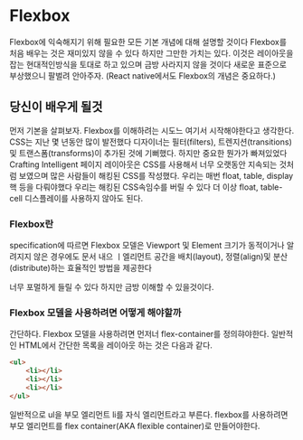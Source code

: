 # Flexbox

Flexbox에 익숙해지기 위해 필요한 모든 기본 개념에 대해 설명할 것이다
Flexbox를 처음 배우는 것은 재미있지 않을 수 있다 하지만 그만한 가치는 있다.
이것은 레이아웃을 잡는 현대적인방식을 토대로 하고 있으며
금방 사라지지 않을 것이다 새로운 표준으로 부상했으니 팔벌려 안아주자.
(React native에서도 Flexbox의 개념은 중요하다.)

## 당신이 배우게 될것

먼저 기본을 살펴보자. Flexbox를 이해하려는 시도느 여기서 시작해야한다고 생각한다.
CSS는 지난 몇 년동안 많이 발전했다 디자이너는 필터(filters), 트렌지션(transitions) 및 트랜스폼(transforms)이
추가된 것에 기뻐했다. 하지만 중요한 뭔가가 빠져있었다
Crafting Intelligent 페이지 레이아웃은 CSS를 사용해서 너무 오랫동안 지속되는 것처럼 보였으며 많은 사람들이 해킹된 CSS를 작성했다.
우리는 매번 float, table, display 핵 등을 다뤄야했다
우리는 해킹된 CSS속임수를 버릴 수 있다 더 이상 float, table-cell 디스플레이를 사용하지 않아도 된다.

### Flexbox란

specification에 따르면 Flexbox 모델은 Viewport 및 Element 크기가 동적이거나 알려지지 않은 경우에도
문서 내으 ㅣ엘리먼트 공간을 배치(layout), 정렬(align)및 분산(distribute)하는 효율적인 방법을 제공한다

너무 포멀하게 들릴 수 있다 하지만 금방 이해할 수 있을것이다.

### Flexbox 모델을 사용하려면 어떻게 해야할까
간단하다. Flexbox 모델을 사용하려면 먼저너 flex-container를 정의햐야한다.
일반적인 HTML에서 간단한 목록을 레이아웃 하는 것은 다음과 같다.

```html
<ul>
    <li></li>
    <li></li>
    <li></li>
</ul>
```

일반적으로 ul을 부모 엘리먼트 li를 자식 엘리먼트라고 부른다.
flexbox를 사용하려면 부모 엘리먼트를 flex container(AKA flexible container)로 만들어야한다.

